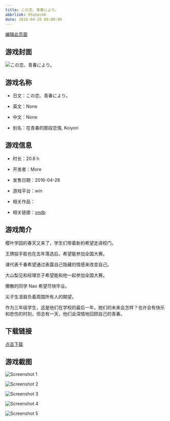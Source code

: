 ```yaml
---
title: この恋、青春により。
abbrlink: 95a1ece6
date: 2016-04-28 00:00:00
---
```

[编辑此页面](https://github.com/ACG-3/ADV3-source/blob/main/source/_posts/games/%E3%81%93%E3%81%AE%E6%81%8B%E3%80%81%E9%9D%92%E6%98%A5%E3%81%AB%E3%82%88%E3%82%8A%E3%80%82.md)

## 游戏封面

![この恋、青春により。](https%3A//pan.timero.xyz/onedrive/img_lib_001/%E3%81%93%E3%81%AE%E6%81%8B%E3%80%81%E9%9D%92%E6%98%A5%E3%81%AB%E3%82%88%E3%82%8A%E3%80%82_cover.avif)


## 游戏名称

- 日文：この恋、青春により。
- 英文：None
- 中文：None

- 别名：在青春的那段恋情, Koiyori


## 游戏信息

- 时长：20.6 h
- 开发者：More
- 发售日期：2016-04-28
- 游戏平台：win
- 相关作品：

- 相关链接：[vndb](https://vndb.org/v18115)


## 游戏简介

樱叶学园的春天又来了，学生们带着新的希望走进校门。

王牌投手胜也在去年落选后，希望能参加全国大赛。

课代表千春希望通过表露自己隐藏的情感来改变自己。

大山梨见和经理京子希望能和他一起参加全国大赛。

懒散的同学 Nao 希望尽快毕业。

尖子生凛肩负着周围所有人的期望。

作为三年级学生，这是他们在学校的最后一年。她们的未来会怎样？也许会有快乐和悲伤的时刻，但总有一天，他们会深情地回顾自己的青春。




## 下载链接

[点击下载](https://pan.timero.xyz/onedrive/adv_lib_001/%E3%81%93%E3%81%AE%E6%81%8B%E3%80%81%E9%9D%92%E6%98%A5%E3%81%AB%E3%82%88%E3%82%8A%E3%80%82)


## 游戏截图


![Screenshot 1](https%3A//pan.timero.xyz/onedrive/img_lib_001/%E3%81%93%E3%81%AE%E6%81%8B%E3%80%81%E9%9D%92%E6%98%A5%E3%81%AB%E3%82%88%E3%82%8A%E3%80%82_Screenshot_1.avif)

![Screenshot 2](https%3A//pan.timero.xyz/onedrive/img_lib_001/%E3%81%93%E3%81%AE%E6%81%8B%E3%80%81%E9%9D%92%E6%98%A5%E3%81%AB%E3%82%88%E3%82%8A%E3%80%82_Screenshot_2.avif)

![Screenshot 3](https%3A//pan.timero.xyz/onedrive/img_lib_001/%E3%81%93%E3%81%AE%E6%81%8B%E3%80%81%E9%9D%92%E6%98%A5%E3%81%AB%E3%82%88%E3%82%8A%E3%80%82_Screenshot_3.avif)

![Screenshot 4](https%3A//pan.timero.xyz/onedrive/img_lib_001/%E3%81%93%E3%81%AE%E6%81%8B%E3%80%81%E9%9D%92%E6%98%A5%E3%81%AB%E3%82%88%E3%82%8A%E3%80%82_Screenshot_4.avif)

![Screenshot 5](https%3A//pan.timero.xyz/onedrive/img_lib_001/%E3%81%93%E3%81%AE%E6%81%8B%E3%80%81%E9%9D%92%E6%98%A5%E3%81%AB%E3%82%88%E3%82%8A%E3%80%82_Screenshot_5.avif)

